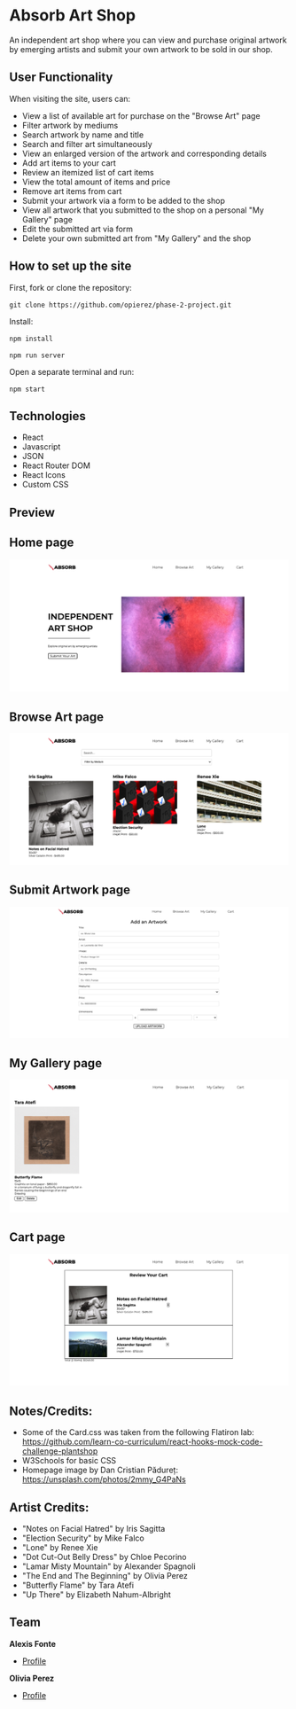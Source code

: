 # Absorb Art Shop
An independent art shop where you can view and purchase original artwork by emerging artists and submit your own artwork to be sold in our shop.

## User Functionality

When visiting the site, users can:

- View a list of available art for purchase on the "Browse Art" page
- Filter artwork by mediums 
- Search artwork by name and title
- Search and filter art simultaneously
- View an enlarged version of the artwork and corresponding details
- Add art items to your cart 
- Review an itemized list of cart items 
- View the total amount of items and price
- Remove art items from cart 
- Submit your artwork via a form to be added to the shop 
- View all artwork that you submitted to the shop on a personal "My Gallery" page
- Edit the submitted art via form 
- Delete your own submitted art from "My Gallery" and the shop

## How to set up the site

First, fork or clone the repository:

```
git clone https://github.com/opierez/phase-2-project.git
```
Install:

```
npm install 
```
```
npm run server
```
Open a separate terminal and run:
```
npm start
```

## Technologies

- React
- Javascript
- JSON
- React Router DOM
- React Icons
- Custom CSS

## Preview

## Home page
![Absorb-Home](./readme-images/Home.png)

## Browse Art page
![Absorb-Browse-Art](./readme-images/Browse_Art.png)

## Submit Artwork page
![Absorb-Submit-Artwork](./readme-images/Form.png)

## My Gallery page
![Absorb-My-Gallery](./readme-images/My_Gallery.png)

## Cart page
![Absorb-Cart](./readme-images/Cart.png)

## Notes/Credits:
- Some of the Card.css was taken from the following Flatiron lab: https://github.com/learn-co-curriculum/react-hooks-mock-code-challenge-plantshop
- W3Schools for basic CSS
- Homepage image by Dan Cristian Pădureț: https://unsplash.com/photos/2mmy_G4PaNs

## Artist Credits:
- "Notes on Facial Hatred" by Iris Sagitta 
- "Election Security" by Mike Falco
- "Lone" by Renee Xie
- "Dot Cut-Out Belly Dress" by Chloe Pecorino
- "Lamar Misty Mountain" by Alexander Spagnoli
- "The End and The Beginning" by Olivia Perez
- "Butterfly Flame" by Tara Atefi 
- "Up There" by Elizabeth Nahum-Albright

## Team
**Alexis Fonte**

- [Profile](https://github.com/alexisfonte)

**Olivia Perez**

- [Profile](https://github.com/opierez)
